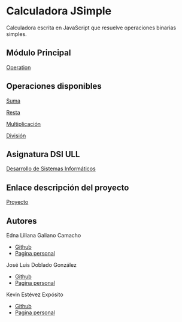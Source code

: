 # Calculadora JSimple

Calculadora escrita en JavaScript que resuelve operaciones binarias simples.

## Módulo Principal

[Operation](https://github.com/ULL-ESIT-DSI-1617/proyecto-dsi-edna-joseluis-kevin-35l2v3-1-operation)

## Operaciones disponibles

[Suma](https://github.com/ULL-ESIT-DSI-1617/proyecto-dsi-edna-joseluis-kevin-35l2v3-1-operation-suma)

[Resta](https://github.com/ULL-ESIT-DSI-1617/proyecto-dsi-edna-joseluis-kevin-35l2v3-1-operation-resta)

[Multiplicación](https://github.com/ULL-ESIT-DSI-1617/proyecto-dsi-edna-joseluis-kevin-35l2v3-1-operation-multiplicacion)

[División](https://github.com/ULL-ESIT-DSI-1617/proyecto-dsi-edna-joseluis-kevin-35l2v3-1-operation-division)

## Asignatura DSI ULL

[Desarrollo de Sistemas Informáticos](https://campusvirtual.ull.es/1617/course/view.php?id=1136)

## Enlace descripción del proyecto

[Proyecto](https://casianorodriguezleon.gitbooks.io/ull-esit-1617/content/proyectos/dsi/)

## Autores

Edna Liliana Galiano Camacho  
* [Github](https://github.com/ednagc)
* [Pagina personal](https://ednagc.github.io/edna-galiano/)

José Luis Doblado González  
* [Github](https://github.com/alu0100767001)
* [Pagina personal](https://alu0100767001.github.io/dsi-joseluis/)

Kevin Estévez Expósito  
* [Github](https://github.com/alu0100821390)
* [Pagina personal](http://alu0100821390.github.io)
